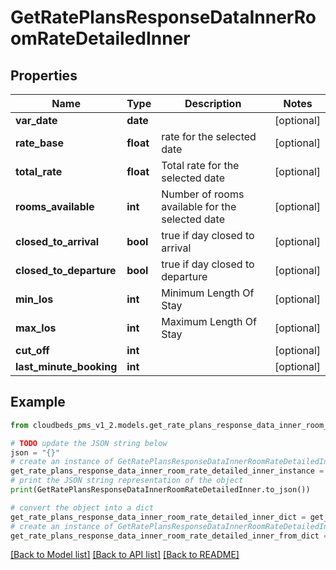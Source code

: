 # GetRatePlansResponseDataInnerRoomRateDetailedInner


## Properties

Name | Type | Description | Notes
------------ | ------------- | ------------- | -------------
**var_date** | **date** |  | [optional] 
**rate_base** | **float** | rate for the selected date | [optional] 
**total_rate** | **float** | Total rate for the selected date | [optional] 
**rooms_available** | **int** | Number of rooms available for the selected date | [optional] 
**closed_to_arrival** | **bool** | true if day closed to arrival | [optional] 
**closed_to_departure** | **bool** | true if day closed to departure | [optional] 
**min_los** | **int** | Minimum Length Of Stay | [optional] 
**max_los** | **int** | Maximum Length Of Stay | [optional] 
**cut_off** | **int** |  | [optional] 
**last_minute_booking** | **int** |  | [optional] 

## Example

```python
from cloudbeds_pms_v1_2.models.get_rate_plans_response_data_inner_room_rate_detailed_inner import GetRatePlansResponseDataInnerRoomRateDetailedInner

# TODO update the JSON string below
json = "{}"
# create an instance of GetRatePlansResponseDataInnerRoomRateDetailedInner from a JSON string
get_rate_plans_response_data_inner_room_rate_detailed_inner_instance = GetRatePlansResponseDataInnerRoomRateDetailedInner.from_json(json)
# print the JSON string representation of the object
print(GetRatePlansResponseDataInnerRoomRateDetailedInner.to_json())

# convert the object into a dict
get_rate_plans_response_data_inner_room_rate_detailed_inner_dict = get_rate_plans_response_data_inner_room_rate_detailed_inner_instance.to_dict()
# create an instance of GetRatePlansResponseDataInnerRoomRateDetailedInner from a dict
get_rate_plans_response_data_inner_room_rate_detailed_inner_from_dict = GetRatePlansResponseDataInnerRoomRateDetailedInner.from_dict(get_rate_plans_response_data_inner_room_rate_detailed_inner_dict)
```
[[Back to Model list]](../README.md#documentation-for-models) [[Back to API list]](../README.md#documentation-for-api-endpoints) [[Back to README]](../README.md)


